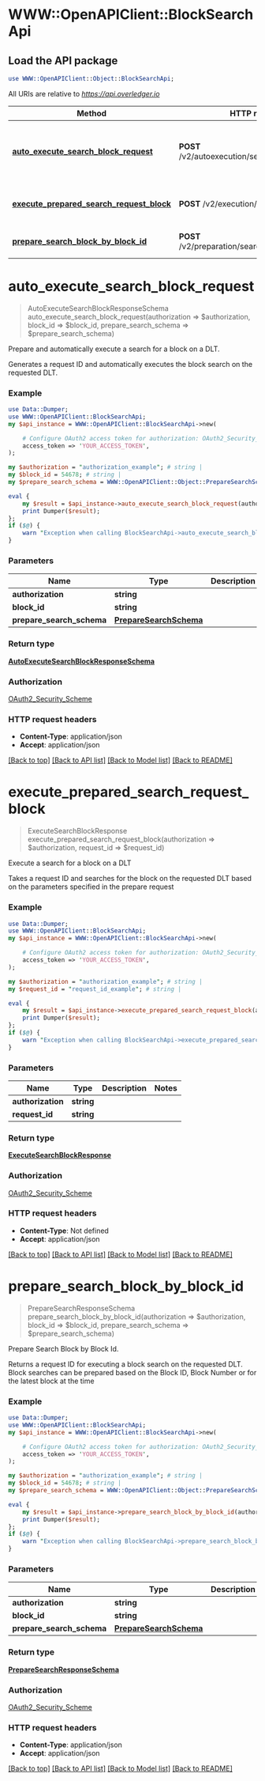 # WWW::OpenAPIClient::BlockSearchApi

## Load the API package
```perl
use WWW::OpenAPIClient::Object::BlockSearchApi;
```

All URIs are relative to *https://api.overledger.io*

Method | HTTP request | Description
------------- | ------------- | -------------
[**auto_execute_search_block_request**](BlockSearchApi.md#auto_execute_search_block_request) | **POST** /v2/autoexecution/search/block/{blockId} | Prepare and automatically execute a search for a block on a DLT.
[**execute_prepared_search_request_block**](BlockSearchApi.md#execute_prepared_search_request_block) | **POST** /v2/execution/search/block | Execute a search for a block on a DLT
[**prepare_search_block_by_block_id**](BlockSearchApi.md#prepare_search_block_by_block_id) | **POST** /v2/preparation/search/block/{blockId} | Prepare Search Block by Block Id.


# **auto_execute_search_block_request**
> AutoExecuteSearchBlockResponseSchema auto_execute_search_block_request(authorization => $authorization, block_id => $block_id, prepare_search_schema => $prepare_search_schema)

Prepare and automatically execute a search for a block on a DLT.

Generates a request ID and automatically executes the block search on the requested DLT.

### Example
```perl
use Data::Dumper;
use WWW::OpenAPIClient::BlockSearchApi;
my $api_instance = WWW::OpenAPIClient::BlockSearchApi->new(

    # Configure OAuth2 access token for authorization: OAuth2_Security_Scheme
    access_token => 'YOUR_ACCESS_TOKEN',
);

my $authorization = "authorization_example"; # string | 
my $block_id = 54678; # string | 
my $prepare_search_schema = WWW::OpenAPIClient::Object::PrepareSearchSchema->new(); # PrepareSearchSchema | 

eval {
    my $result = $api_instance->auto_execute_search_block_request(authorization => $authorization, block_id => $block_id, prepare_search_schema => $prepare_search_schema);
    print Dumper($result);
};
if ($@) {
    warn "Exception when calling BlockSearchApi->auto_execute_search_block_request: $@\n";
}
```

### Parameters

Name | Type | Description  | Notes
------------- | ------------- | ------------- | -------------
 **authorization** | **string**|  | 
 **block_id** | **string**|  | 
 **prepare_search_schema** | [**PrepareSearchSchema**](PrepareSearchSchema.md)|  | 

### Return type

[**AutoExecuteSearchBlockResponseSchema**](AutoExecuteSearchBlockResponseSchema.md)

### Authorization

[OAuth2_Security_Scheme](../README.md#OAuth2_Security_Scheme)

### HTTP request headers

 - **Content-Type**: application/json
 - **Accept**: application/json

[[Back to top]](#) [[Back to API list]](../README.md#documentation-for-api-endpoints) [[Back to Model list]](../README.md#documentation-for-models) [[Back to README]](../README.md)

# **execute_prepared_search_request_block**
> ExecuteSearchBlockResponse execute_prepared_search_request_block(authorization => $authorization, request_id => $request_id)

Execute a search for a block on a DLT

Takes a request ID and searches for the block on the requested DLT based on the parameters specified in the prepare request

### Example
```perl
use Data::Dumper;
use WWW::OpenAPIClient::BlockSearchApi;
my $api_instance = WWW::OpenAPIClient::BlockSearchApi->new(

    # Configure OAuth2 access token for authorization: OAuth2_Security_Scheme
    access_token => 'YOUR_ACCESS_TOKEN',
);

my $authorization = "authorization_example"; # string | 
my $request_id = "request_id_example"; # string | 

eval {
    my $result = $api_instance->execute_prepared_search_request_block(authorization => $authorization, request_id => $request_id);
    print Dumper($result);
};
if ($@) {
    warn "Exception when calling BlockSearchApi->execute_prepared_search_request_block: $@\n";
}
```

### Parameters

Name | Type | Description  | Notes
------------- | ------------- | ------------- | -------------
 **authorization** | **string**|  | 
 **request_id** | **string**|  | 

### Return type

[**ExecuteSearchBlockResponse**](ExecuteSearchBlockResponse.md)

### Authorization

[OAuth2_Security_Scheme](../README.md#OAuth2_Security_Scheme)

### HTTP request headers

 - **Content-Type**: Not defined
 - **Accept**: application/json

[[Back to top]](#) [[Back to API list]](../README.md#documentation-for-api-endpoints) [[Back to Model list]](../README.md#documentation-for-models) [[Back to README]](../README.md)

# **prepare_search_block_by_block_id**
> PrepareSearchResponseSchema prepare_search_block_by_block_id(authorization => $authorization, block_id => $block_id, prepare_search_schema => $prepare_search_schema)

Prepare Search Block by Block Id.

Returns a request ID for executing a block search on the requested DLT. Block searches can be prepared based on the Block ID, Block Number or for the latest block at the time

### Example
```perl
use Data::Dumper;
use WWW::OpenAPIClient::BlockSearchApi;
my $api_instance = WWW::OpenAPIClient::BlockSearchApi->new(

    # Configure OAuth2 access token for authorization: OAuth2_Security_Scheme
    access_token => 'YOUR_ACCESS_TOKEN',
);

my $authorization = "authorization_example"; # string | 
my $block_id = 54678; # string | 
my $prepare_search_schema = WWW::OpenAPIClient::Object::PrepareSearchSchema->new(); # PrepareSearchSchema | 

eval {
    my $result = $api_instance->prepare_search_block_by_block_id(authorization => $authorization, block_id => $block_id, prepare_search_schema => $prepare_search_schema);
    print Dumper($result);
};
if ($@) {
    warn "Exception when calling BlockSearchApi->prepare_search_block_by_block_id: $@\n";
}
```

### Parameters

Name | Type | Description  | Notes
------------- | ------------- | ------------- | -------------
 **authorization** | **string**|  | 
 **block_id** | **string**|  | 
 **prepare_search_schema** | [**PrepareSearchSchema**](PrepareSearchSchema.md)|  | 

### Return type

[**PrepareSearchResponseSchema**](PrepareSearchResponseSchema.md)

### Authorization

[OAuth2_Security_Scheme](../README.md#OAuth2_Security_Scheme)

### HTTP request headers

 - **Content-Type**: application/json
 - **Accept**: application/json

[[Back to top]](#) [[Back to API list]](../README.md#documentation-for-api-endpoints) [[Back to Model list]](../README.md#documentation-for-models) [[Back to README]](../README.md)

